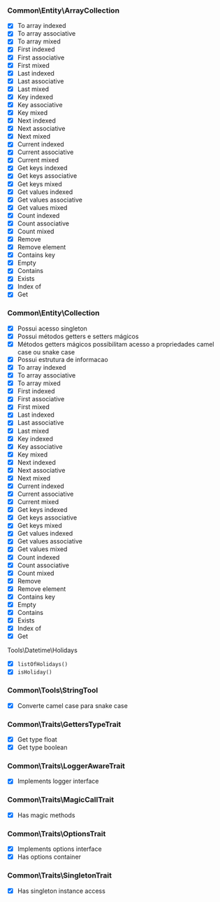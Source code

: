 ### Common\Entity\ArrayCollection


- [x] To array indexed
- [x] To array associative
- [x] To array mixed
- [x] First indexed
- [x] First associative
- [x] First mixed
- [x] Last indexed
- [x] Last associative
- [x] Last mixed
- [x] Key indexed
- [x] Key associative
- [x] Key mixed
- [x] Next indexed
- [x] Next associative
- [x] Next mixed
- [x] Current indexed
- [x] Current associative
- [x] Current mixed
- [x] Get keys indexed
- [x] Get keys associative
- [x] Get keys mixed
- [x] Get values indexed
- [x] Get values associative
- [x] Get values mixed
- [x] Count indexed
- [x] Count associative
- [x] Count mixed
- [x] Remove
- [x] Remove element
- [x] Contains key
- [x] Empty
- [x] Contains
- [x] Exists
- [x] Index of
- [x] Get

### Common\Entity\Collection


- [x] Possui acesso singleton
- [x] Possui métodos getters e setters mágicos
- [x] Métodos getters mágicos possibilitam acesso a propriedades camel case ou snake case
- [x] Possui estrutura de informacao 
- [x] To array indexed
- [x] To array associative
- [x] To array mixed
- [x] First indexed
- [x] First associative
- [x] First mixed
- [x] Last indexed
- [x] Last associative
- [x] Last mixed
- [x] Key indexed
- [x] Key associative
- [x] Key mixed
- [x] Next indexed
- [x] Next associative
- [x] Next mixed
- [x] Current indexed
- [x] Current associative
- [x] Current mixed
- [x] Get keys indexed
- [x] Get keys associative
- [x] Get keys mixed
- [x] Get values indexed
- [x] Get values associative
- [x] Get values mixed
- [x] Count indexed
- [x] Count associative
- [x] Count mixed
- [x] Remove
- [x] Remove element
- [x] Contains key
- [x] Empty
- [x] Contains
- [x] Exists
- [x] Index of
- [x] Get

Tools\Datetime\Holidays
- [x] ``listOfHolidays()`` 
- [x] ``isHoliday()`` 

### Common\Tools\StringTool


- [x] Converte camel case para snake case 

### Common\Traits\GettersTypeTrait


- [x] Get type float
- [x] Get type boolean

### Common\Traits\LoggerAwareTrait


- [x] Implements logger interface

### Common\Traits\MagicCallTrait


- [x] Has magic methods

### Common\Traits\OptionsTrait


- [x] Implements options interface
- [x] Has options container

### Common\Traits\SingletonTrait


- [x] Has singleton instance access

